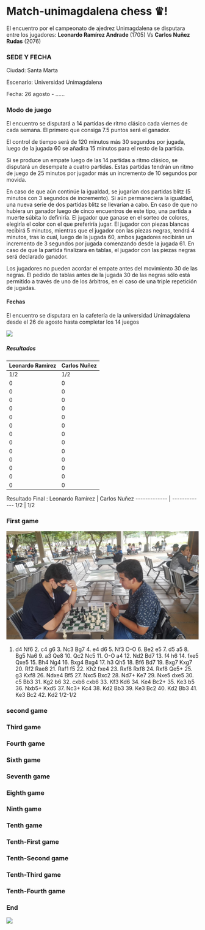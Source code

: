 # Match-unimagdalena chess ♛!

El encuentro por el campeonato de ajedrez Unimagdalena se disputara entre los jugadores: **Leonardo Ramírez Andrade** (1705) Vs **Carlos Nuñez Rudas** (2076)

### SEDE Y FECHA

Ciudad: Santa Marta

Escenario: Universidad Unimagdalena

Fecha: 26 agosto - ......

### Modo de juego

   El encuentro se disputará a 14 partidas de ritmo clásico cada viernes de cada semana. El primero que consiga 7.5 puntos será el ganador.
   
   
   El control de tiempo será de 120 minutos más 30 segundos por jugada, luego de la jugada 60 se añadira 15 minutos para el resto de la partida. 
   
   Si se produce un empate luego de las 14 partidas a ritmo clásico, se disputará un desempate a cuatro partidas. Estas partidas tendrán un ritmo de juego de 25 minutos por jugador más un incremento de 10 segundos por movida.  
   
   En caso de que aún continúe la igualdad, se jugarían dos partidas blitz (5 minutos con 3 segundos de incremento). Si aún permaneciera la igualdad, una nueva serie de dos partidas blitz se llevarían a cabo. En caso de que no hubiera un ganador luego de cinco encuentros de este tipo, una partida a muerte súbita lo definiría. 
   El jugador que ganase en el sorteo de colores, elegiría el color con el que preferiría jugar. El jugador con piezas blancas recibirá 5 minutos, mientras que el jugador con las piezas negras, tendrá 4 minutos, tras lo cual, luego de la jugada 60, ambos jugadores recibirán un incremento de 3 segundos por jugada comenzando desde la jugada 61. En caso de que la partida finalizara en tablas, el jugador con las piezas negras será declarado ganador.

   Los jugadores no pueden acordar el empate antes del movimiento 30 de las negras. El pedido de tablas antes de la jugada 30 de las negras sólo está permitido a través de uno de los árbitros, en el caso de una triple repetición de jugadas.


#### Fechas
El encuentro se disputara en la cafetería de la universidad Unimagdalena desde el 26 de agosto hasta completar los 14 juegos

![](https://images.chesscomfiles.com/uploads/v1/images_users/tiny_mce/ColinStapczynski/phpEhIfOY.jpeg)

##### Resultados 

                    
Leonardo Ramirez  | Carlos Nuñez
------------- | -------------
1/2 | 1/2
0 | 0 
0 | 0
0 | 0
0 | 0
0 | 0
0 | 0
0 | 0
0 | 0
0 | 0
0 | 0 
0 | 0 
0 | 0
0 | 0 

Resultado Final :
Leonardo Ramirez  | Carlos Nuñez
------------- | -------------
1/2 | 1/2


### First game
![](/Photos/firstgame.jpeg)

1. d4 Nf6 2. c4 g6 3. Nc3 Bg7 4. e4 d6 5. Nf3 O-O 6. Be2 e5 7. d5 a5 8. Bg5 Na6 9. a3 Qe8 10. Qc2 Nc5  11. O-O a4 12. Nd2 Bd7 13. f4 h6 14. fxe5 Qxe5 15. Bh4 Ng4  16. Bxg4 Bxg4 17. h3 Qh5 18. Bf6 Bd7 19. Bxg7 Kxg7 20. Rf2 Rae8 21. Raf1 f5 22. Kh2 fxe4 23. Rxf8 Rxf8 24. Rxf8 Qe5+ 25. g3 Kxf8 26. Ndxe4 Bf5 27. Nxc5 Bxc2 28. Nd7+ Ke7 29. Nxe5 dxe5 30. c5 Bb3 31. Kg2 b6 32. cxb6 cxb6 33. Kf3 Kd6 34. Ke4 Bc2+ 35. Ke3 b5 36. Nxb5+ Kxd5 37. Nc3+ Kc4 38. Kd2 Bb3 39. Ke3 Bc2 40. Kd2 Bb3 41. Ke3 Bc2 42. Kd2 1/2-1/2
### second game

### Third game

### Fourth game

### Sixth game

### Seventh game

### Eighth game

### Ninth game

### Tenth game

### Tenth-First game

### Tenth-Second game

### Tenth-Third game

### Tenth-Fourth game

### End
![](/Photos/LeonardoRamirezVSCarlosNu%C3%B1ez.jpeg)